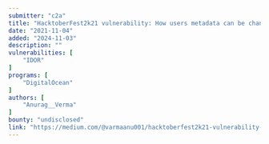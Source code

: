 ```yaml
---
submitter: "c2a"
title: "HacktoberFest2k21 vulnerability: How users metadata can be changed via Auth JWT tokens leaking from waybackurls"
date: "2021-11-04"
added: "2024-11-03"
description: ""
vulnerabilities: [
    "IDOR"
]
programs: [
    "DigitalOcean"
]
authors: [
    "Anurag__Verma"
]
bounty: "undisclosed"
link: "https://medium.com/@varmaanu001/hacktoberfest2k21-vulnerability-how-users-metadata-can-be-changed-via-auth-jwt-tokens-leaking-from-3028f8ad6991"
---
```




